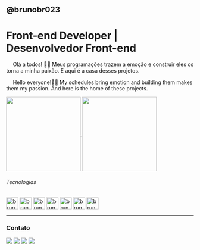 ## @brunobr023
<h1>Front-end Developer | Desenvolvedor Front-end</h1>
<p><img width=14 height=14 src="https://images.emojiterra.com/twitter/v14.0/1024px/1f1e7-1f1f7.png">  Olá a todos! 👋🏻 Meus programações trazem a emoção e construir eles os torna a minha paixão. E aqui é a casa desses projetos.</p>
<p><img width=14 height=14 src="https://images.emojiterra.com/twitter/v14.0/1024px/1f1fa-1f1f8.png">  Hello everyone!👋🏻 My schedules bring emotion and building them makes them my passion. And here is the home of these projects.</p>
<div >
 <a href="https://github.com/brunobr023">
  <img height=200 align="center" src="https://github-readme-stats.vercel.app/api?username=brunobr023&theme=dracula" />
</a>
<a href="https://github.com/brunobr023">
  <img height=200 align="center" src="https://github-readme-stats.vercel.app/api/top-langs?username=brunobr023&layout=compact&langs_count=8&card_width=320&theme=dracula" />
</a>
<h6>Tecnologias</h6>
</div>
<div>
 <img width=32 height=32 src="https://cdn.jsdelivr.net/gh/devicons/devicon@latest/icons/html5/html5-original.svg" alt="bruno_html" />
 <img width=32 height=32 src="https://cdn.jsdelivr.net/gh/devicons/devicon@latest/icons/css3/css3-original.svg" alt="bruno_css" />
 <img width=32 height=32 src="https://cdn.jsdelivr.net/gh/devicons/devicon@latest/icons/javascript/javascript-original.svg" alt="bruno_js"/>
 <img width=32 height=32 src="https://cdn.jsdelivr.net/gh/devicons/devicon@latest/icons/mysql/mysql-original.svg" alt="bruno_mysql"/>
 <img width=32 height=32 src="https://cdn.jsdelivr.net/gh/devicons/devicon@latest/icons/php/php-original.svg"alt="bruno_php"/>
 <img width=32 height=32 src="https://cdn.jsdelivr.net/gh/devicons/devicon@latest/icons/angularjs/angularjs-original.svg" alt="bruno_angularjs"/>
 <img width=32 height=32 src="https://cdn.jsdelivr.net/gh/devicons/devicon@latest/icons/typescript/typescript-original.svg" alt="bruno_typescript"/>
</div>
<hr>
<div>
  <h3>Contato</h3>
 <div>
  <a href="mailto:brunootavio326@gmail.com" target="_blank"><img src="https://img.shields.io/badge/Gmail-D14836?style=for-the-badge&logo=gmail&logoColor=white"></img></a>
  <a href="mailto:bruno_otaviofdjr@hotmail.com" target="_blank"><img src="https://img.shields.io/badge/Microsoft_Outlook-0078D4?style=for-the-badge&logo=microsoft-outlook&logoColor=white"></img></a>
  <a href="https://www.instagram.com/br_bruno023/" target="_blank"><img src="https://img.shields.io/badge/Instagram-E4405F?style=for-the-badge&logo=instagram&logoColor=white"></img></a>
  <a href="https://www.youtube.com/channel/UC55n1yVSrt_LLZt3FkQQtqg" target="_blank"><img src="https://img.shields.io/badge/YouTube-FF0000?style=for-the-badge&logo=youtube&logoColor=white"></img></a>
  
 </div>
</div>
